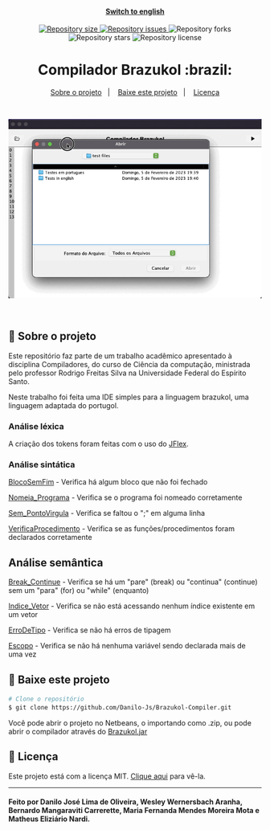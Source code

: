 <h4 align="center">

  [Switch to english](https://github.com/Danilo-Js/Brazukol-Compiler)

</h4>

<p align="center">
  <a href="https://img.shields.io/github/repo-size/Danilo-Js/Brazukol-Compiler/commits/master">
    <img alt="Repository size" src="https://img.shields.io/github/repo-size/Danilo-Js/Brazukol-Compiler">
  </a>

  <a href="https://img.shields.io/github/issues/Danilo-Js/Brazukol-Compiler/issues">
    <img alt="Repository issues" src="https://img.shields.io/github/issues/Danilo-Js/Brazukol-Compiler">
  </a>
  
  <img alt="Repository forks" src="https://img.shields.io/github/forks/Danilo-Js/Brazukol-Compiler">
  
  <img alt="Repository stars" src="https://img.shields.io/github/stars/Danilo-Js/Brazukol-Compiler">
  
  <img alt="Repository license" src="https://img.shields.io/github/license/Danilo-Js/Brazukol-Compiler">
  
</p>

<h1 align="center">
   Compilador Brazukol :brazil:
</h1>

<p align="center" direction="row">
  <a href="#rocket-sobre-o-projeto">Sobre o projeto</a>&nbsp;&nbsp;&nbsp;|&nbsp;&nbsp;&nbsp;
  <a href="#busts_in_silhouette-baixe-este-projeto">Baixe este projeto</a>&nbsp;&nbsp;&nbsp;|&nbsp;&nbsp;&nbsp;
  <a href="#memo-licença">Licença</a>
</p>

</br>

<p align="center">
  <img alt="Web" src="./assets/readmeGifs/usage.gif">
</p>

</br>

## :rocket: Sobre o projeto
Este repositório faz parte de um trabalho acadêmico apresentado à disciplina Compiladores, do curso de Ciência da computação, ministrada pelo professor Rodrigo Freitas Silva na Universidade Federal do Espírito Santo.

Neste trabalho foi feita uma IDE simples para a linguagem brazukol, uma linguagem adaptada do portugol.

### Análise léxica
A criação dos tokens foram feitas com o uso do [JFlex](https://www.jflex.de/manual.html).

### Análise sintática
[BlocoSemFim](src/main/java/com/ufes/compilador/Syntatic/BlocoSemFim.java) - Verifica há algum bloco que não foi fechado 

[Nomeia_Programa](src/main/java/com/ufes/compilador/Syntatic/Nomeia_Programa.java) - Verifica se o programa foi nomeado corretamente

[Sem_PontoVirgula](src/main/java/com/ufes/compilador/Syntatic/Sem_PontoVirgula.java) - Verifica se faltou o ";" em alguma linha

[VerificaProcedimento](src/main/java/com/ufes/compilador/Syntatic/VerificaProcedimento.java) - Verifica se as funções/procedimentos foram declarados corretamente

## Análise semântica
[Break_Continue](src/main/java/com/ufes/compilador/Semantic/Break_Continue.java) - Verifica se há um "pare" (break) ou "continua" (continue) sem um "para" (for) ou "while" (enquanto)

[Indice_Vetor](src/main/java/com/ufes/compilador/Semantic/Indice_Vetor.java) - Verifica se não está acessando nenhum índice existente em um vetor

[ErroDeTipo](src/main/java/com/ufes/compilador/Semantic/ErroDeTipo.java) - Verifica se não há erros de tipagem

[Escopo](src/main/java/com/ufes/compilador/Semantic/Escopo.java) - Verifica se não há nenhuma variável sendo declarada mais de uma vez

## :busts_in_silhouette: Baixe este projeto

```bash
# Clone o repositório
$ git clone https://github.com/Danilo-Js/Brazukol-Compiler.git
```

Você pode abrir o projeto no Netbeans, o importando como .zip, ou pode abrir o compilador através do [Brazukol.jar](Brazukol.jar)


## :memo: Licença
Este projeto está com a licença MIT. [Clique aqui](https://github.com/Danilo-Js/Brazukol-Compiler/blob/master/LICENSE) para vê-la.

---

#### Feito por Danilo José Lima de Oliveira, Wesley Wernersbach Aranha, Bernardo Mangaraviti Carrerette, Maria Fernanda Mendes Moreira Mota e Matheus Eliziário Nardi.
